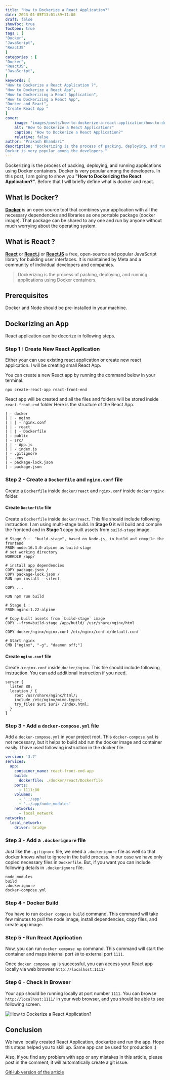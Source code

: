 ```yaml
---
title: "How to Dockerize a React Application?"
date: 2023-01-05T13:01:39+11:00
draft: false
showToc: true
TocOpen: true
tags : [
"Docker",
"JavaScript",
"ReactJS"
]
categories : [
"Docker",
"ReactJS",
"JavaScript",
]
keywords: [
"How to Dockerize a React Application ?",
"How to Dockerize a React App",
"How to Dockerizing a React Application",
"How to Dockerizing a React App",
"Docker and React",
"Create React App "
]
cover:
    image: "images/posts/how-to-dockerize-a-react-application/how-to-dockerize-a-react-application.png"
    alt: "How to Dockerize a React Application?"
    caption: "How to Dockerize a React Application?"
    relative: false
author: "Prakash Bhandari"
description: "Dockerizing is the process of packing, deploying, and running applications using Docker containers.
Docker is very popular among the developers."
---
```


Dockerizing is the process of packing, deploying, and running applications using Docker containers.
Docker is very popular among the developers. In this post, I am going to show you **"How to Dockerizing the React Application?"**.
Before that I will briefly define what is docker and react.

## What Is Docker?
**[Docker](https://www.docker.com/)** is an open source tool that combines your application with all
the necessary dependencies and libraries as one portable package (docker image). 
That package can be shared to any one and run by anyone without much worrying about the operating system.
## What is React ?
**[React](https://reactjs.org/)** or **[React.j](https://reactjs.org/)**  or **[ReactJS](https://reactjs.org/)**
a free, open-source and popular JavaScript library for building user interfaces. 
It is maintained by Meta and a community of individual developers and companies. 

>Dockerizing is the process of packing, deploying, and running applications using Docker containers.

##  Prerequisites
Docker and Node should be pre-installed in your machine.

## Dockerizing an App
React application can be decorize in following steps.

### Step 1 : Create New React Application 

Either your can use existing react application or create new react application. 
I will be creating small React App. 

You can create a new React app by running the command below in your terminal.

`npx create-react-app react-front-end`

React app will be created and all the files and folders will be stored inside ` react-front-end` folder
Here is the structure of the React App.

```
| - docker
| | - nginx
| | | - nginx.conf
| | - react
| | | - Dockerfile
| - public
| - src/
| | - App.js
| | - index.js
| - .gitignore
| - .env
| - package-lock.json
| - package.json
```

### Step 2 - Create a `Dockerfile`  and `nginx.conf` file 
Create a `Dockerfile` inside `docker/react` and `nginx.conf` inside `docker/nginx` folder.   

#### Create `Dockerfile` file

Create a `Dockerfile` inside `docker/react`. This file should include following instruction. I am using multi-stage build. 
In **Stage 0** it will build and compile the frontend and in **Stage 1** copy built assets from `build-stage` image.

```
# Stage 0 :  "build-stage", based on Node.js, to build and compile the frontend
FROM node:16.3.0-alpine as build-stage
# set working directory
WORKDIR /app/

# install app dependencies
COPY package.json /
COPY package-lock.json /
RUN npm install --silent

COPY . .

RUN npm run build

# Stage 1 : 
FROM nginx:1.22-alpine

# Copy built assets from `build-stage` image
COPY --from=build-stage /app/build/ /usr/share/nginx/html

COPY docker/nginx/nginx.conf /etc/nginx/conf.d/default.conf

# Start nginx
CMD ["nginx", "-g", "daemon off;"]
```

#### Create `nginx.conf` file

Create a `nginx.conf` inside `docker/nginx`. This file should include following instruction. 
You can add additional instruction if you need.

```
server {
  listen 80;
  location / {
    root /usr/share/nginx/html/;
    include /etc/nginx/mime.types;
    try_files $uri $uri/ /index.html;
  }
}
```
### Step 3 - Add a `docker-compose.yml` file

Add a `docker-compose.yml` in your project root. This `docker-compose.yml` is not necessary, but it helps to build abd 
run the docker image and container easily.
I have used following instruction in the docker file.

```yaml
version: '3.7'
services:
  app:
    container_name: react-front-end-app
    build:
      dockerfile: ./docker/react/Dockerfile
    ports:
      - 1111:80
    volumes:
      - '.:/app'
      - '.:/app/node_modules'
    networks:
      - local_network
networks:
  local_network:
    driver: bridge
```

### Step 3 - Add a `.dockerignore` file
Just like the `.gitignore` file, we need a `.dockerignore` 
file as well so that docker knows what to ignore in the build process.
In our case we have only copied necessary files in `Dockerfile`.
But, if you want you can include following details in `.dockerignore` file.

```
node_modules
build
.dockerignore
docker-compose.yml
```
### Step 4 - Docker Build
You have to run `docker compose build` command. This command will take few minutes to 
pull the node image, install dependencies, copy files, and create app image.

### Step 5 - Run React Application
Now, you can run `docker compose up` command. This command will start the container and 
maps internal port `80` to external port `1111`.

Once `docker compose up` is successful, you can access your React app locally via web browser `http://localhost:1111/`

### Step 6 - Check in Browser

Your app should be running locally at port number `1111`. 
You can browse `http://localhost:1111/` in your web browser, and you should be able to see following screen.

![How to Dockerize a React Application?](/images/posts/how-to-dockerize-a-react-application/output.gif#center)

## Conclusion

We have locally created React Application, dockarize and run the app. Hope this steps helped you 
to skill up. Same app can be used for production :)

Also, if you find any problem with app or any mistakes in this article, 
please post in the comment, it will automatically create a git issue.

[GitHub version of the article](https://github.com/dev-scripts/dockerize-react-app)


